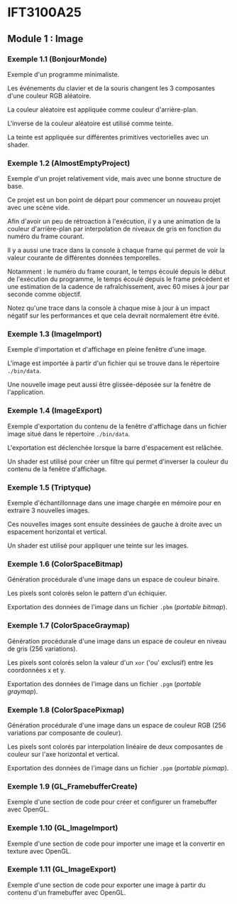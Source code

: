 # IFT3100A25

## Module 1 : Image

### Exemple 1.1 (BonjourMonde)

Exemple d'un programme minimaliste.

Les événements du clavier et de la souris changent les 3 composantes d'une couleur RGB aléatoire.

La couleur aléatoire est appliquée comme couleur d'arrière-plan.

L'inverse de la couleur aléatoire est utilisé comme teinte.

La teinte est appliquée sur différentes primitives vectorielles avec un shader.

### Exemple 1.2 (AlmostEmptyProject)

Exemple d'un projet relativement vide, mais avec une bonne structure de base.

Ce projet est un bon point de départ pour commencer un nouveau projet avec une scène vide.

Afin d'avoir un peu de rétroaction à l'exécution, il y a une animation de la couleur d'arrière-plan par interpolation de niveaux de gris en fonction du numéro du frame courant.

Il y a aussi une trace dans la console à chaque frame qui permet de voir la valeur courante de différentes données temporelles.

Notamment : le numéro du frame courant, le temps écoulé depuis le début de l'exécution du programme, le temps écoulé depuis le frame précédent et une estimation de la cadence de rafraîchissement, avec 60 mises à jour par seconde comme objectif.

Notez qu'une trace dans la console à chaque mise à jour à un impact négatif sur les performances et que cela devrait normalement être évité.

### Exemple 1.3 (ImageImport)

Exemple d'importation et d'affichage en pleine fenêtre d'une image.

L'image est importée à partir d'un fichier qui se trouve dans le répertoire `./bin/data`.

Une nouvelle image peut aussi être glissée-déposée sur la fenêtre de l'application.

### Exemple 1.4 (ImageExport)

Exemple d'exportation du contenu de la fenêtre d'affichage dans un fichier image situé dans le répertoire `./bin/data`.

L'exportation est déclenchée lorsque la barre d'espacement est relâchée.

Un shader est utilisé pour créer un filtre qui permet d'inverser la couleur du contenu de la fenêtre d'affichage.

### Exemple 1.5 (Triptyque)

Exemple d'échantillonnage dans une image chargée en mémoire pour en extraire 3 nouvelles images.

Ces nouvelles images sont ensuite dessinées de gauche à droite avec un espacement horizontal et vertical.

Un shader est utilisé pour appliquer une teinte sur les images.

### Exemple 1.6 (ColorSpaceBitmap)

Génération procédurale d'une image dans un espace de couleur binaire.

Les pixels sont colorés selon le pattern d'un échiquier.

Exportation des données de l'image dans un fichier `.pbm` (*portable bitmap*).

### Exemple 1.7 (ColorSpaceGraymap)

Génération procédurale d'une image dans un espace de couleur en niveau de gris (256 variations).

Les pixels sont colorés selon la valeur d'un `xor` ('ou' exclusif) entre les coordonnées x et y.

Exportation des données de l'image dans un fichier `.pgm` (*portable graymap*).

### Exemple 1.8 (ColorSpacePixmap)

Génération procédurale d'une image dans un espace de couleur RGB (256 variations par composante de couleur).

Les pixels sont colorés par interpolation linéaire de deux composantes de couleur sur l'axe horizontal et vertical.

Exportation des données de l'image dans un fichier `.ppm` (*portable pixmap*).

### Exemple 1.9 (GL_FramebufferCreate)

Exemple d'une section de code pour créer et configurer un framebuffer avec OpenGL.

### Exemple 1.10 (GL_ImageImport)

Exemple d'une section de code pour importer une image et la convertir en texture avec OpenGL.

### Exemple 1.11 (GL_ImageExport)

Exemple d'une section de code pour exporter une image à partir du contenu d'un framebuffer avec OpenGL.
